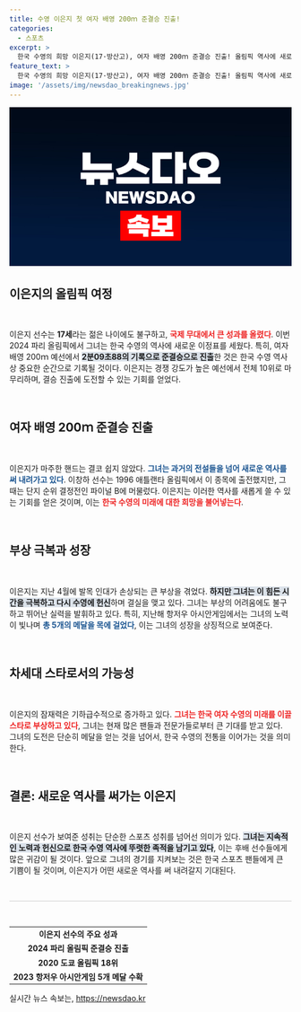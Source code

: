 ```yaml
---
title: 수영 이은지 첫 여자 배영 200ｍ 준결승 진출!
categories:
  - 스포츠
excerpt: >
  한국 수영의 희망 이은지(17·방산고), 여자 배영 200ｍ 준결승 진출! 올림픽 역사에 새로운 이정표를 세운 그녀의 도전이 기대된다. 부상 극복 후 강력한 레이스는 과연 어떤 결과를 낳을까?
feature_text: >
  한국 수영의 희망 이은지(17·방산고), 여자 배영 200ｍ 준결승 진출! 올림픽 역사에 새로운 이정표를 세운 그녀의 도전이 기대된다. 부상 극복 후 강력한 레이스는 과연 어떤 결과를 낳을까?
image: '/assets/img/newsdao_breakingnews.jpg'
---
```


<p><img src="/assets/img/newsdao_breakingnews.jpg" alt="pcversion 속보" /></p>

<h2 data-ke-size="size26">이은지의 올림픽 여정</h2>

<p data-ke-size="size16">&nbsp;</p>

<p>이은지 선수는 <b>17세</b>라는 젊은 나이에도 불구하고, <b><span style="color: #ee2323;">국제 무대에서 큰 성과를 올렸다</span></b>. 이번 2024 파리 올림픽에서 그녀는 한국 수영의 역사에 새로운 이정표를 세웠다. 특히, 여자 배영 200ｍ 예선에서 <b><span style="background-color: #21538527;">2분09초88의 기록으로 준결승으로 진출</span></b>한 것은 한국 수영 역사상 중요한 순간으로 기록될 것이다. 이은지는 경쟁 강도가 높은 예선에서 전체 10위로 마무리하며, 결승 진출에 도전할 수 있는 기회를 얻었다.</p>

<p data-ke-size="size16">&nbsp;</p>

<h2 data-ke-size="size26">여자 배영 200ｍ 준결승 진출</h2>

<p data-ke-size="size16">&nbsp;</p>

<p>이은지가 마주한 핸드는 결코 쉽지 않았다. <b><span style="color: #1a5490;">그녀는 과거의 전설들을 넘어 새로운 역사를 써 내려가고 있다</span></b>. 이창하 선수는 1996 애틀랜타 올림픽에서 이 종목에 출전했지만, 그때는 단지 순위 결정전인 파이널 B에 머물렀다. 이은지는 이러한 역사를 새롭게 쓸 수 있는 기회를 얻은 것이며, 이는 <b><span style="color: #ee2323;">한국 수영의 미래에 대한 희망을 불어넣는다</span></b>.</p>

<p data-ke-size="size16">&nbsp;</p>

<h2 data-ke-size="size26">부상 극복과 성장</h2>

<p data-ke-size="size16">&nbsp;</p>

<p>이은지는 지난 4월에 발목 인대가 손상되는 큰 부상을 겪었다. <b><span style="background-color: #21538527;">하지만 그녀는 이 힘든 시간을 극복하고 다시 수영에 헌신</span></b>하며 결실을 맺고 있다. 그녀는 부상의 어려움에도 불구하고 뛰어난 실력을 발휘하고 있다. 특히, 지난해 항저우 아시안게임에서는 그녀의 노력이 빛나며 <b><span style="color: #1a5490;">총 5개의 메달을 목에 걸었다</span></b>, 이는 그녀의 성장을 상징적으로 보여준다.</p>

<p data-ke-size="size16">&nbsp;</p>

<h2 data-ke-size="size26">차세대 스타로서의 가능성</h2>

<p data-ke-size="size16">&nbsp;</p>

<p>이은지의 잠재력은 기하급수적으로 증가하고 있다. <b><span style="color: #ee2323;">그녀는 한국 여자 수영의 미래를 이끌 스타로 부상하고 있다</span></b>, 그녀는 현재 많은 팬들과 전문가들로부터 큰 기대를 받고 있다. 그녀의 도전은 단순히 메달을 얻는 것을 넘어서, 한국 수영의 전통을 이어가는 것을 의미한다.</p>

<p data-ke-size="size16">&nbsp;</p>

<h2 data-ke-size="size26">결론: 새로운 역사를 써가는 이은지</h2>

<p data-ke-size="size16">&nbsp;</p>

<p>이은지 선수가 보여준 성취는 단순한 스포츠 성취를 넘어선 의미가 있다. <b><span style="background-color: #21538527;">그녀는 지속적인 노력과 헌신으로 한국 수영 역사에 뚜렷한 족적을 남기고 있다</span></b>, 이는 후배 선수들에게 많은 귀감이 될 것이다. 앞으로 그녀의 경기를 지켜보는 것은 한국 스포츠 팬들에게 큰 기쁨이 될 것이며, 이은지가 어떤 새로운 역사를 써 내려갈지 기대된다.</p>

<p data-ke-size="size16">&nbsp;</p>

<hr style="height: 1px; border: none; background-color: #ccc;"/>

<p data-ke-size="size16">&nbsp;</p>

<table style="width: 100%;">
    <tr>
        <td style="text-align: center; height: 17px;"><b>이은지 선수의 주요 성과</b></td>
    </tr>
    <tr>
        <td style="text-align: center; height: 17px;"><b>2024 파리 올림픽 준결승 진출</b></td>
    </tr>
    <tr>
        <td style="text-align: center; height: 17px;"><b>2020 도쿄 올림픽 18위</b></td>
    </tr>
    <tr>
        <td style="text-align: center; height: 17px;"><b>2023 항저우 아시안게임 5개 메달 수확</b></td>
    </tr>
</table>
실시간 뉴스 속보는, <a href="https://newsdao.kr" rel="dofollow">https://newsdao.kr</a>



